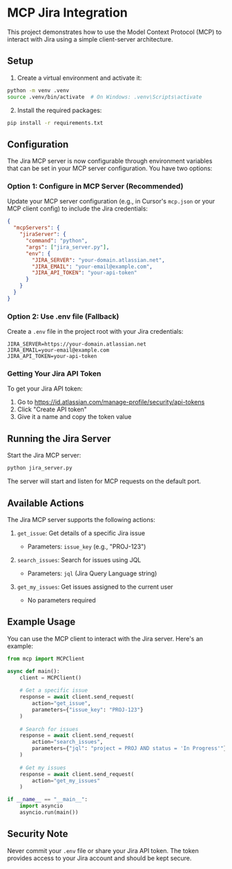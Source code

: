 # MCP Jira Integration

This project demonstrates how to use the Model Context Protocol (MCP) to interact with Jira using a simple client-server architecture.

## Setup

1. Create a virtual environment and activate it:
```bash
python -m venv .venv
source .venv/bin/activate  # On Windows: .venv\Scripts\activate
```

2. Install the required packages:
```bash
pip install -r requirements.txt
```

## Configuration

The Jira MCP server is now configurable through environment variables that can be set in your MCP server configuration. You have two options:

### Option 1: Configure in MCP Server (Recommended)

Update your MCP server configuration (e.g., in Cursor's `mcp.json` or your MCP client config) to include the Jira credentials:

```json
{
  "mcpServers": {
    "jiraServer": {
      "command": "python",
      "args": ["jira_server.py"],
      "env": {
        "JIRA_SERVER": "your-domain.atlassian.net",
        "JIRA_EMAIL": "your-email@example.com",
        "JIRA_API_TOKEN": "your-api-token"
      }
    }
  }
}
```

### Option 2: Use .env file (Fallback)

Create a `.env` file in the project root with your Jira credentials:
```
JIRA_SERVER=https://your-domain.atlassian.net
JIRA_EMAIL=your-email@example.com
JIRA_API_TOKEN=your-api-token
```

### Getting Your Jira API Token

To get your Jira API token:
1. Go to https://id.atlassian.com/manage-profile/security/api-tokens
2. Click "Create API token"
3. Give it a name and copy the token value

## Running the Jira Server

Start the Jira MCP server:
```bash
python jira_server.py
```

The server will start and listen for MCP requests on the default port.

## Available Actions

The Jira MCP server supports the following actions:

1. `get_issue`: Get details of a specific Jira issue
   - Parameters: `issue_key` (e.g., "PROJ-123")

2. `search_issues`: Search for issues using JQL
   - Parameters: `jql` (Jira Query Language string)

3. `get_my_issues`: Get issues assigned to the current user
   - No parameters required

## Example Usage

You can use the MCP client to interact with the Jira server. Here's an example:

```python
from mcp import MCPClient

async def main():
    client = MCPClient()
    
    # Get a specific issue
    response = await client.send_request(
        action="get_issue",
        parameters={"issue_key": "PROJ-123"}
    )
    
    # Search for issues
    response = await client.send_request(
        action="search_issues",
        parameters={"jql": "project = PROJ AND status = 'In Progress'"}
    )
    
    # Get my issues
    response = await client.send_request(
        action="get_my_issues"
    )

if __name__ == "__main__":
    import asyncio
    asyncio.run(main())
```

## Security Note

Never commit your `.env` file or share your Jira API token. The token provides access to your Jira account and should be kept secure. 